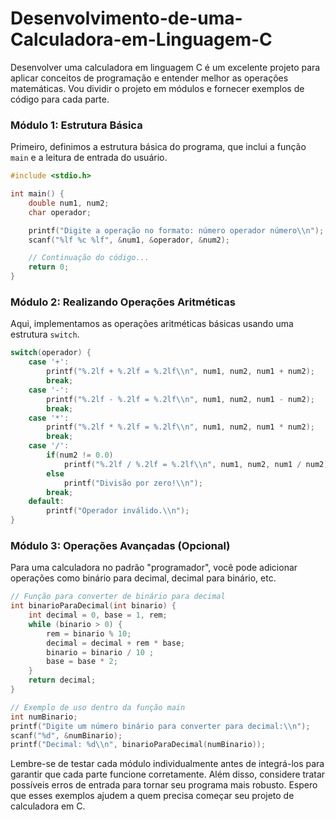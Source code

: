 # Desenvolvimento-de-uma-Calculadora-em-Linguagem-C

Desenvolver uma calculadora em linguagem C é um excelente projeto para aplicar conceitos de programação e entender melhor as operações matemáticas. Vou dividir o projeto em módulos e fornecer exemplos de código para cada parte.

### Módulo 1: Estrutura Básica
Primeiro, definimos a estrutura básica do programa, que inclui a função `main` e a leitura de entrada do usuário.

```c
#include <stdio.h>

int main() {
    double num1, num2;
    char operador;

    printf("Digite a operação no formato: número operador número\\n");
    scanf("%lf %c %lf", &num1, &operador, &num2);

    // Continuação do código...
    return 0;
}
```

### Módulo 2: Realizando Operações Aritméticas
Aqui, implementamos as operações aritméticas básicas usando uma estrutura `switch`.

```c
switch(operador) {
    case '+':
        printf("%.2lf + %.2lf = %.2lf\\n", num1, num2, num1 + num2);
        break;
    case '-':
        printf("%.2lf - %.2lf = %.2lf\\n", num1, num2, num1 - num2);
        break;
    case '*':
        printf("%.2lf * %.2lf = %.2lf\\n", num1, num2, num1 * num2);
        break;
    case '/':
        if(num2 != 0.0)
            printf("%.2lf / %.2lf = %.2lf\\n", num1, num2, num1 / num2);
        else
            printf("Divisão por zero!\\n");
        break;
    default:
        printf("Operador inválido.\\n");
}
```

### Módulo 3: Operações Avançadas (Opcional)
Para uma calculadora no padrão "programador", você pode adicionar operações como binário para decimal, decimal para binário, etc.

```c
// Função para converter de binário para decimal
int binarioParaDecimal(int binario) {
    int decimal = 0, base = 1, rem;
    while (binario > 0) {
        rem = binario % 10;
        decimal = decimal + rem * base;
        binario = binario / 10 ;
        base = base * 2;
    }
    return decimal;
}

// Exemplo de uso dentro da função main
int numBinario;
printf("Digite um número binário para converter para decimal:\\n");
scanf("%d", &numBinario);
printf("Decimal: %d\\n", binarioParaDecimal(numBinario));
```

Lembre-se de testar cada módulo individualmente antes de integrá-los para garantir que cada parte funcione corretamente. Além disso, considere tratar possíveis erros de entrada para tornar seu programa mais robusto. Espero que esses exemplos ajudem a quem precisa começar seu projeto de calculadora em C.
